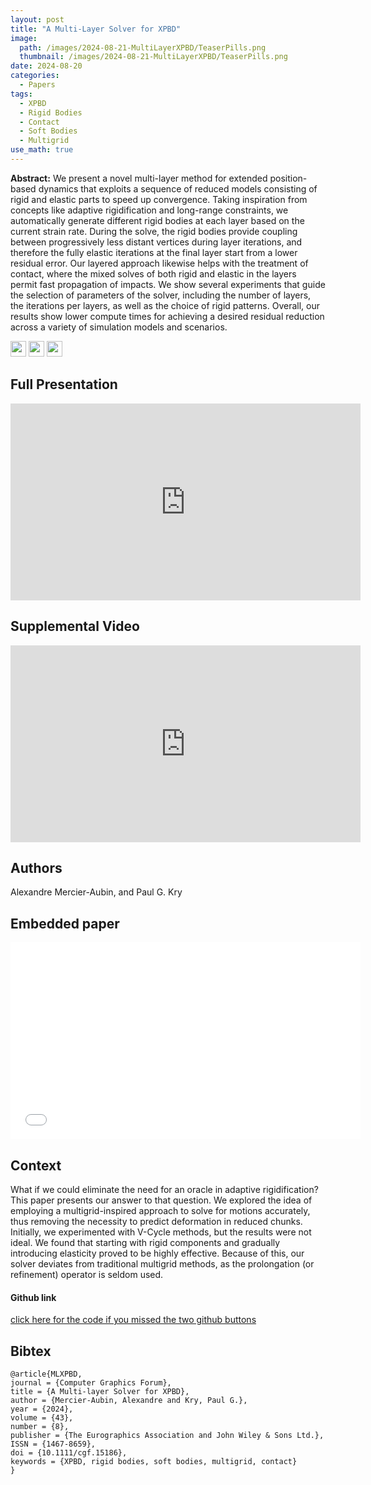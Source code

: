 ```yaml
---
layout: post
title: "A Multi-Layer Solver for XPBD"
image: 
  path: /images/2024-08-21-MultiLayerXPBD/TeaserPills.png
  thumbnail: /images/2024-08-21-MultiLayerXPBD/TeaserPills.png
date: 2024-08-20
categories:
  - Papers
tags:
  - XPBD
  - Rigid Bodies
  - Contact
  - Soft Bodies
  - Multigrid
use_math: true
---
```

**Abstract:** We present a novel multi-layer method for extended position-based dynamics that exploits a sequence of reduced models consisting of rigid and elastic parts to speed up convergence. Taking inspiration from concepts like adaptive rigidification and long-range constraints, we automatically generate different rigid bodies at each layer based on the current strain rate. During the solve, the rigid bodies provide coupling between progressively less distant vertices during layer iterations, and therefore the fully elastic iterations at the final layer start from a lower residual error. Our layered approach likewise helps with the treatment of contact, where the mixed solves of both rigid and elastic in the layers permit fast propagation of impacts. We show several experiments that guide the selection of parameters of the solver, including the number of layers, the iterations per layers, as well as the choice of rigid patterns. Overall, our results show lower compute times for achieving a desired residual reduction across a variety of simulation models and scenarios.

[<img src="/Work/icons/pdf.png" width="25"/>](/Work/papers/SCA2024MultiLayerXPBD.pdf)
[<img src="/Work/icons/link.png" width="25"/>](https://www.doi.org/10.1111/cgf.15186)
[<img src="/Work/icons/github.png" width="25"/>](https://github.com/AlexandreMercierAubin/MultiLayerSolver2024)

## Full Presentation
<iframe width="560" height="315" style="display: block; margin: auto;" src="https://www.youtube.com/embed/vh7Ihjy_svE" frameborder="0" allow="autoplay; encrypted-media" allowfullscreen></iframe>

## Supplemental Video
<iframe width="560" height="315" style="display: block; margin: auto;" src="https://www.youtube.com/embed/JXlFrHPCJ-0" frameborder="0" allow="autoplay; encrypted-media" allowfullscreen></iframe>

## Authors
Alexandre Mercier-Aubin, and Paul G. Kry

## Embedded paper
 <embed width="560" height="315" style="display: block; margin: auto;" src="/Work/papers/SCA2024MultiLayerXPBD.pdf" type="application/pdf" />

## Context
What if we could eliminate the need for an oracle in adaptive rigidification? This paper presents our answer to that question.
We explored the idea of employing a multigrid-inspired approach to solve for motions accurately, thus removing the necessity to predict deformation in reduced chunks. Initially, we experimented with V-Cycle methods, but the results were not ideal. We found that starting with rigid components and gradually introducing elasticity proved to be highly effective. Because of this, our solver deviates from traditional multigrid methods, as the prolongation (or refinement) operator is seldom used.

#### Github link
[click here for the code if you missed the two github buttons](https://github.com/AlexandreMercierAubin/MultiLayerSolver2024)

## Bibtex
```
@article{MLXPBD,
journal = {Computer Graphics Forum},
title = {A Multi-layer Solver for XPBD},
author = {Mercier-Aubin, Alexandre and Kry, Paul G.},
year = {2024},
volume = {43},
number = {8},
publisher = {The Eurographics Association and John Wiley & Sons Ltd.},
ISSN = {1467-8659},
doi = {10.1111/cgf.15186},
keywords = {XPBD, rigid bodies, soft bodies, multigrid, contact}
}
```